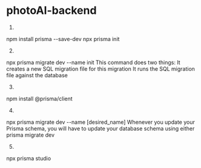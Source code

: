 # photoAI-backend


1.
npm install prisma --save-dev
npx prisma init

2.
npx prisma migrate dev --name init
    This command does two things:
        It creates a new SQL migration file for this migration
        It runs the SQL migration file against the database

3.
npm install @prisma/client

4. 
npx prisma migrate dev --name [desired_name]
Whenever you update your Prisma schema, you will have to update your database schema using either prisma migrate dev

5. 
npx prisma studio